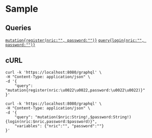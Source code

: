# Sample

## Queries

[`mutation{register(nric:"", password:"")}`](https://localhost:8080/graphiql?query=mutation%7Bregister(nric%3A%22%22%2C%20password%3A%22%22)%7D)
[`query{login(nric:"", password:"")}`](https://localhost:8080/graphiql?query=query%7Blogin(nric%3A%22%22%2C%20password%3A%22%22)%7D)

## cURL

```
curl -k 'https://localhost:8080/graphql' \
-H "Content-Type: application/json" \
-d '{
    "query": "mutation{register(nric:\u0022\u0022,password:\u0022\u0022)}"
}'
```

```
curl -k 'https://localhost:8080/graphql' \
-H "Content-Type: application/json" \
-d '{
    "query": "mutation($nric:String!,$password:String!){login(nric:$nric,password:$password)}",
    "variables": {"nric":"", "password":""}
}'
```